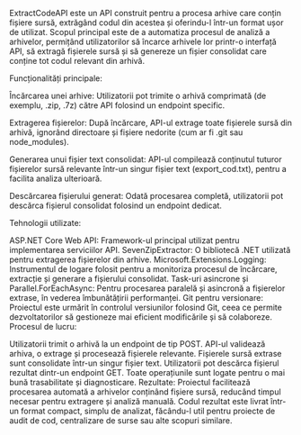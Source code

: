 ExtractCodeAPI este un API construit pentru a procesa arhive care conțin fișiere sursă, extrăgând codul din acestea și oferindu-l într-un format ușor de utilizat. Scopul principal este de a automatiza procesul de analiză a arhivelor, permițând utilizatorilor să încarce arhivele lor printr-o interfață API, să extragă fișierele sursă și să genereze un fișier consolidat care conține tot codul relevant din arhivă.

Funcționalități principale:

Încărcarea unei arhive:
Utilizatorii pot trimite o arhivă comprimată (de exemplu, .zip, .7z) către API folosind un endpoint specific.

Extragerea fișierelor:
După încărcare, API-ul extrage toate fișierele sursă din arhivă, ignorând directoare și fișiere nedorite (cum ar fi .git sau node_modules).

Generarea unui fișier text consolidat:
API-ul compilează conținutul tuturor fișierelor sursă relevante într-un singur fișier text (export_cod.txt), pentru a facilita analiza ulterioară.

Descărcarea fișierului generat:
Odată procesarea completă, utilizatorii pot descărca fișierul consolidat folosind un endpoint dedicat.

Tehnologii utilizate:

ASP.NET Core Web API:
Framework-ul principal utilizat pentru implementarea serviciilor API.
SevenZipExtractor:
O bibliotecă .NET utilizată pentru extragerea fișierelor din arhive.
Microsoft.Extensions.Logging:
Instrumentul de logare folosit pentru a monitoriza procesul de încărcare, extracție și generare a fișierului consolidat.
Task-uri asincrone și Parallel.ForEachAsync:
Pentru procesarea paralelă și asincronă a fișierelor extrase, în vederea îmbunătățirii performanței.
Git pentru versionare:
Proiectul este urmărit în controlul versiunilor folosind Git, ceea ce permite dezvoltatorilor să gestioneze mai eficient modificările și să colaboreze.
Procesul de lucru:

Utilizatorii trimit o arhivă la un endpoint de tip POST.
API-ul validează arhiva, o extrage și procesează fișierele relevante.
Fișierele sursă extrase sunt consolidate într-un singur fișier text.
Utilizatorii pot descărca fișierul rezultat dintr-un endpoint GET.
Toate operațiunile sunt logate pentru o mai bună trasabilitate și diagnosticare.
Rezultate:
Proiectul facilitează procesarea automată a arhivelor conținând fișiere sursă, reducând timpul necesar pentru extragere și analiză manuală. Codul rezultat este livrat într-un format compact, simplu de analizat, făcându-l util pentru proiecte de audit de cod, centralizare de surse sau alte scopuri similare.
